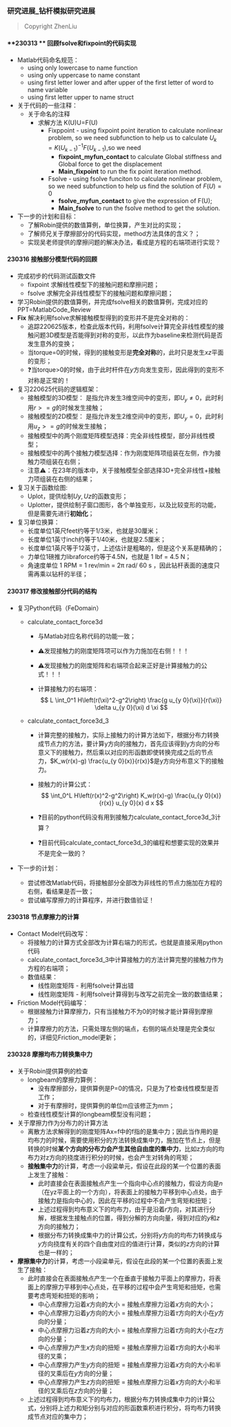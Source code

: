 ### 研究进展_钻杆模拟研究进展

> Copyright ZhenLiu



#### **230313 ** 回顾fsolve和fixpoint的代码实现

- Matlab代码命名规范：
  - using only lowercase to name function  <mainonlylinear>
  - using only uppercase to name constant <E>
  - using first letter lower and after upper of the first letter of word to name variable <horizontalForce>
  - using first letter upper to name struct <Para>
- 关于代码的一些注释：
  - 关于命名的注释
    - 求解方法  K(U)U=F(U)
      - Fixppoint - using fixpoint point iteration to calculate nonlinear problem, so we need subfunction to help us to calculate $U_{k} =  K(U_{k-1})^{-1}F(U_{k-1})$,so we need 
        -  **fixpoint_myfun_contact** to calculate Global stiffness and Global force to get the displacement 
        -  **Main_fixpoint** to run the fix point iteration method.
      - Fsolve - using fsolve funciton to calculate nonlinear problem, so we need subfunction to help us find the solution of $F(U)=0$
        - **fsolve_myfun_contact** to give the expression of F(U);
        - **Main_fsolve** to run the fsolve method to get the solution.
- 下一步的计划和目标：
  - 了解Robin提供的数值算例，单位换算，产生对比的实现；
  - 了解师兄关于摩擦部分的代码实现，method方法具体的含义？；
  - 实现吴老师提供的摩擦问题的解决办法，看成是方程的右端项进行实现？



#### **230316** 接触部分模型代码的回顾

- 完成初步的代码测试函数文件
  - fixpoint 求解线性模型下的接触问题和摩擦问题；
  - fsolve    求解完全非线性模型下的接触问题和摩擦问题；
- 学习Robin提供的数值算例，并完成fsolve相关的数值算例，完成对应的PPT=MatlabCode_Review
- **Fix** 解决利用fsolve求解接触模型得到的变形并不是完全对称的：
  - 追踪220625版本，检查此版本代码，利用fsolve计算完全非线性模型的接触问题3D模型是否能得到对称的变形，以此作为baseline来检测代码是否发生意外的变换；
  - 当torque=0的时候，得到的接触变形是**完全对称**的，此时只是发生$xz$平面的变形；
  - ❓当torque>0的时候，由于此时杆件在$y$方向发生变形，因此得到的变形不对称是正常的！
- 复习220625代码的逻辑框架：
  - 接触模型的3D模型： 是指允许发生3维空间中的变形，即$U_{y}\neq0$，此时利用$r>=g$的时候发生接触；
  - 接触模型的2D模型： 是指允许发生2维空间中的变形，即$U_{y}=0$，此时利用$u_{z}>=g$的时候发生接触；
  - 接触模型中的两个刚度矩阵模型选择：完全非线性模型，部分非线性模型；
  - 接触模型中的两个接触力模型选择：作为刚度矩阵项组装在左侧，作为接触力项组装在右侧；
  - 注意⚠️：在23年的版本中，关于接触模型全部选择3D+完全非线性+接触力项组装在右侧的结果；
- 复习关于函数绘图:
  - Uplot，提供绘制$Uy,Uz$的函数变形；
  - Uplotter，提供绘制子窗口图形，各个单独变形，以及比较变形的功能，但是需要先进行**初始化**；
- 复习单位换算：
  - 长度单位1英尺feet约等于1/3米，也就是30厘米；
  - 长度单位1英寸inch约等于1/40米，也就是2.5厘米；
  - 长度单位1英尺等于12英寸，上述估计是粗略的，但是这个关系是精确的；
  - 力单位1磅推力libraforce约等于4.5N，也就是 1 lbf = 4.5 N；
  - 角速度单位 1 RPM = 1 rev/min = 2π rad/ 60 s ，因此钻杆表面的速度只需再乘以钻杆的半径；



#### **230317** 修改接触部分代码的结构

- 复习Python代码（FeDomain）

  - calculate_contact_force3d	

    - 与Matlab对应名称代码的功能一致；

    - ⚠️发现接触力的刚度矩阵项可以作为力施加在右侧！！！

    - ⚠️发现接触力的刚度矩阵和右端项合起来正好是计算接触力的公式！！！

    - 计算接触力的右端项：
      $$
      L \int_0^1 H\left(r(\xi)^2-g^2\right) \frac{g u_{y 0}(\xi)}{r(\xi)} \delta u_{y 0}(\xi) d \xi
      $$

  - calculate_contact_force3d_3

    - 计算完整的接触力，实际上接触力的计算方法如下，根据分布力转换成节点力的方法，要计算y方向的接触力，首先应该得到y方向的分布意义下的接触力，然后乘以对应的形函数即使转换完成之后的节点力，$K_w(r(x)-g) \frac{u_{y 0}(x)}{r(x)}$是y方向分布意义下的接触力。

    - 接触力的计算公式：
      $$
      \int_0^L H\left(r(x)^2-g^2\right) K_w(r(x)-g) \frac{u_{y 0}(x)}{r(x)} u_{y 0}(x) d x
      $$

    - ❓目前的python代码没有用到接触力calculate_contact_force3d_3计算？

    - ❓目前代码calculate_contact_force3d_3的编程和想要实现的效果并不是完全一致的？

- 下一步的计划：

  - 尝试修改Matlab代码，将接触部分全部改为非线性的节点力施加在方程的右侧，看结果是否一致；
  - 尝试编写摩擦力的计算程序，并进行数值验证！



#### **230318** 节点摩擦力的计算

- Contact Model代码改写：
  - 将接触力的计算方式全部改为计算右端力的形式，也就是直接采用python代码
  - calculate_contact_force3d_3中计算接触力的方法计算完整的接触力作为方程的右端项；
  - 数值结果：
    - 线性刚度矩阵 - 利用fsolve计算出错
    - 线性刚度矩阵 - 利用fsolve计算得到与改写之前完全一致的数值结果；
- Friction Model代码编写：
  - 根据接触力计算摩擦力，只有当接触力不为0的时候才能计算得到摩擦力；
  - 计算摩擦力的方法，只需处理左侧的端点，右侧的端点处理是完全类似的，详细见Friction_model更新；





#### **230328** 摩擦均布力转换集中力

- 关于Robin提供算例的检查
  - longbeam的摩擦力算例：
    - 没有摩擦部分，提供算例是P=0的情况，只是为了检查线性模型是否工作；
    - 对于有摩擦时，提供算例的单位m应该修正为mm；
  - 检查线性模型计算的longbeam模型没有问题；
- 关于摩擦力作为分布力的计算方法
  - 离散方法求解得到的刚度矩阵Ax=f中的f指的是集中力；因此当作用的是均布力的时候，需要使用积分的方法转换成集中力，施加在节点上，但是转换的时候**某个方向的分布力会产生其他自由度的集中力**，比如z方向的均布力对z方向的挠度进行积分的时候，也会产生对转角的弯矩；
  - **接触集中力**的计算，考虑一小段粱单元，假设在此段的某一个位置的表面上发生了接触：
    - 此时直接会在表面接触点产生一个指向中心点的接触力，假设方向是$n$（在yz平面上的一个方向），将表面上的接触力平移到中心点处，由于接触力是指向中心的，因此在平移的过程中不会产生弯矩和扭矩；
    - 上述过程得到均布意义下的均布力，由于是沿着$r$方向，对其进行分解，根据发生接触点的位置，得到分解的方向向量，得到对应的$y$和$z$方向的接触力；
    - 根据分布力转换成集中力的计算公式，分别将$y$方向的均布力转换成与$y$方向挠度有关的四个自由度对应的值进行计算，类似的$z$方向的计算也是一样的；
- **摩擦集中力**的计算，考虑一小段粱单元，假设在此段的某一个位置的表面上发生了接触：
  - 此时直接会在表面接触点产生一个在垂直于接触力平面上的摩擦力，将表面上的摩擦力平移到中心点处，在平移的过程中会产生弯矩和扭矩，也需要考虑弯矩和扭矩的影响；
    - 中心点摩擦力沿着$x$方向的大小 =  接触点摩擦力沿着$x$方向的大小；
    - 中心点摩擦力沿着$y$方向的大小  = 接触点摩擦力沿着$\tau$方向的大小在$y$方向的分量；
    - 中心点摩擦力沿着$z$方向的大小  = 接触点摩擦力沿着$\tau$方向的大小在$z$方向的分量；
    - 中心点摩擦力产生$x$方向的扭矩  = 接触点摩擦力沿着$\tau$方向的大小和半径的叉乘；
    - 中心点摩擦力产生$y$方向的扭矩  = 接触点摩擦力沿着$x$方向的大小和半径的叉乘后在$y$方向的分量；
    - 中心点摩擦力产生$z$方向的扭矩  = 接触点摩擦力沿着$x$方向的大小和半径的叉乘后在$z$方向的分量；
  - 上述过程得到均布意义下的均布力，根据分布力转换成集中力的计算公式，分别将上述力和矩分别与对应的形函数乘积进行积分，将均布力转换成节点对应的集中力；
